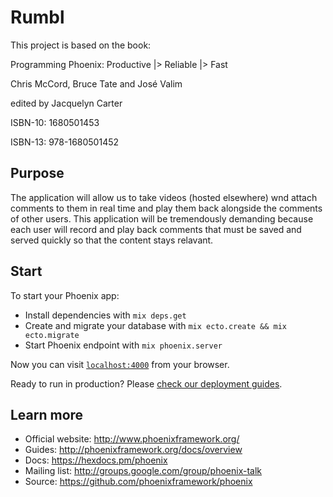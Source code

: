 # Rumbl

This project is based on the book:

Programming Phoenix: Productive |> Reliable |> Fast

Chris McCord, Bruce Tate and José Valim

edited by Jacquelyn Carter

ISBN-10: 1680501453

ISBN-13: 978-1680501452

## Purpose

The application will allow us to take videos (hosted elsewhere) wnd attach comments to them in real time and play them back alongside the comments of other users. This application will be tremendously demanding because each user will record and play back comments that must be saved and served quickly so that the content stays relavant.

## Start

To start your Phoenix app:

  * Install dependencies with `mix deps.get`
  * Create and migrate your database with `mix ecto.create && mix ecto.migrate`
  * Start Phoenix endpoint with `mix phoenix.server`

Now you can visit [`localhost:4000`](http://localhost:4000) from your browser.

Ready to run in production? Please [check our deployment guides](http://www.phoenixframework.org/docs/deployment).

## Learn more

  * Official website: http://www.phoenixframework.org/
  * Guides: http://phoenixframework.org/docs/overview
  * Docs: https://hexdocs.pm/phoenix
  * Mailing list: http://groups.google.com/group/phoenix-talk
  * Source: https://github.com/phoenixframework/phoenix
